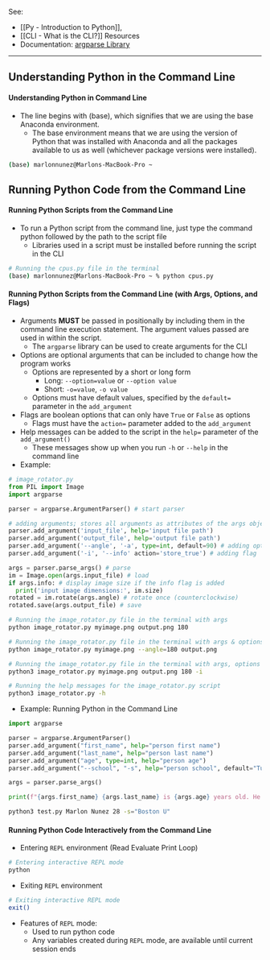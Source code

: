 See: 
* [[Py - Introduction to Python]], 
* [[CLI - What is the CLI?]]
Resources
* Documentation: [argparse Library](https://docs.python.org/3/library/argparse.html)

---
## Understanding Python in the Command Line

#### Understanding Python in Command Line
* The line begins with (base), which signifies that we are using the base Anaconda environment.
	* The base environment means that we are using the version of Python that was installed with Anaconda and all the packages available to us as well (whichever package versions were installed).
```bash
(base) marlonnunez@Marlons-MacBook-Pro ~
```


## Running Python Code from the Command Line
#### Running Python Scripts from the Command Line
* To run a Python script from the command line, just type the command python followed by the path to the script file
	* Libraries used in a script must be installed before running the script in the CLI
```bash
# Running the cpus.py file in the terminal
(base) marlonnunez@Marlons-MacBook-Pro ~ % python cpus.py
```

#### Running Python Scripts from the Command Line (with Args, Options, and Flags)
* Arguments **MUST** be passed in positionally by including them in the command line execution statement. The argument values passed are used in within the script.
	* The `argparse` library can be used to create arguments for the CLI
* Options are optional arguments that can be included to change how the program works
	* Options are represented by a short or long form
		* Long: `--option=value` or `--option value`
		* Short: `-o=value`, `-o value`
	* Options must have default values, specified by the `default=` parameter in the `add_argument`
* Flags are boolean options that can only have `True` or `False` as options
	* Flags must have the `action=` parameter added to the `add_argument`
* Help messages can be added to the script in the `help=` parameter of the `add_argument()`
	* These messages show up when you run `-h` or `--help` in the command line
* Example:
```python
# image_rotator.py
from PIL import Image
import argparse

parser = argparse.ArgumentParser() # start parser

# adding arguments; stores all arguments as attributes of the args object
parser.add_argument('input_file', help='input file path')
parser.add_argument('output_file', help='output file path')
parser.add_argument('--angle', '-a', type=int, default=90) # adding option
parser.add_argument('-i', '--info' action='store_true') # adding flag

args = parser.parse_args() # parse
im = Image.open(args.input_file) # load
if args.info: # display image size if the info flag is added
  print('input image dimensions:', im.size) 
rotated = im.rotate(args.angle) # rotate once (counterclockwise)
rotated.save(args.output_file) # save
```

```bash
# Running the image_rotator.py file in the terminal with args
python image_rotator.py myimage.png output.png 180

# Running the image_rotator.py file in the terminal with args & options
python image_rotator.py myimage.png --angle=180 output.png

# Running the image_rotator.py file in the terminal with args, options & flags
python3 image_rotator.py myimage.png output.png 180 -i

# Running the help messages for the image_rotator.py script
python3 image_rotator.py -h
```

* Example: Running Python in the Command Line
```python
import argparse

parser = argparse.ArgumentParser()
parser.add_argument("first_name", help="person first name")
parser.add_argument("last_name", help="person last name")
parser.add_argument("age", type=int, help="person age")
parser.add_argument("--school", "-s", help="person school", default="Tulane")

args = parser.parse_args()

print(f"{args.first_name} {args.last_name} is {args.age} years old. He attended    {args.school}")
```

```bash
python3 test.py Marlon Nunez 28 -s="Boston U"
```

#### Running Python Code Interactively from the Command Line
* Entering `REPL` environment (Read Evaluate Print Loop)
```bash
# Entering interactive REPL mode
python
```
* Exiting `REPL` environment
```bash
# Exiting interactive REPL mode
exit()
```

* Features of `REPL` mode:
	* Used to run python code
	* Any variables created during `REPL` mode, are available until current session ends